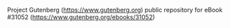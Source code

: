 Project Gutenberg (https://www.gutenberg.org) public repository for eBook #31052 (https://www.gutenberg.org/ebooks/31052)
